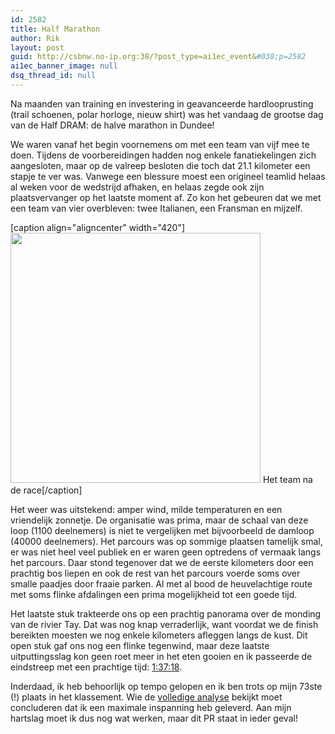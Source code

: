 ```yaml
---
id: 2582
title: Half Marathon
author: Rik
layout: post
guid: http://csbnw.no-ip.org:38/?post_type=ai1ec_event&#038;p=2582
ai1ec_banner_image: null
dsq_thread_id: null
---
```

Na maanden van training en investering in geavanceerde hardlooprusting (trail schoenen, polar horloge, nieuw shirt) was het vandaag de grootse dag van de Half DRAM: de halve marathon in Dundee!

We waren vanaf het begin voornemens om met een team van vijf mee te doen. Tijdens de voorbereidingen hadden nog enkele fanatiekelingen zich aangesloten, maar op de valreep besloten die toch dat 21.1 kilometer een stapje te ver was. Vanwege een blessure moest een origineel teamlid helaas al weken voor de wedstrijd afhaken, en helaas zegde ook zijn plaatsvervanger op het laatste moment af. Zo kon het gebeuren dat we met een team van vier overbleven: twee Italianen, een Fransman en mijzelf.

[caption align="aligncenter" width="420"]<img src="/wp-content/uploads/2015/07/Half_marathon...WE_MADE_IT.jpg" width="400" /> Het team na de race[/caption]

Het weer was uitstekend: amper wind, milde temperaturen en een vriendelijk zonnetje. De organisatie was prima, maar de schaal van deze loop (1100 deelnemers) is niet te vergelijken met bijvoorbeeld de damloop (40000 deelnemers). Het parcours was op sommige plaatsen tamelijk smal, er was niet heel veel publiek en er waren geen optredens of vermaak langs het parcours. Daar stond tegenover dat we de eerste kilometers door een prachtig bos liepen en ook de rest van het parcours voerde soms over smalle paadjes door fraaie parken. Al met al bood de heuvelachtige route met soms flinke afdalingen een prima mogelijkheid tot een goede tijd.

Het laatste stuk trakteerde ons op een prachtig panorama over de monding van de rivier Tay. Dat was nog knap verraderlijk, want voordat we de finish bereikten moesten we nog enkele kilometers afleggen langs de kust. Dit open stuk gaf ons nog een flinke tegenwind, maar deze laatste uitputtingsslag kon geen roet meer in het eten gooien en ik passeerde de eindstreep met een prachtige tijd: <a href="http://www.chipresults.co.uk/individual.aspx?event=2015DRAMHalfMarathon&bib=726">1:37:18</a>.

Inderdaad, ik heb behoorlijk op tempo gelopen en ik ben trots op mijn 73ste (!) plaats in het klassement. Wie de <a href="https://flow.polar.com/training/analysis/138372820">volledige analyse</a> bekijkt moet concluderen dat ik een maximale inspanning heb geleverd. Aan mijn hartslag moet ik dus nog wat werken, maar dit PR staat in ieder geval!